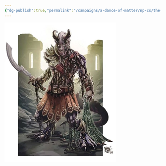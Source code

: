 ```yaml
---
{"dg-publish":true,"permalink":"/campaigns/a-dance-of-matter/np-cs/the-tar-monster/"}
---
```


![TarDevil|300](/img/user/attachments/TarDevil.jpeg)
